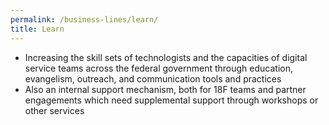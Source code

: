 ```yaml
---
permalink: /business-lines/learn/
title: Learn 
---
```


- Increasing the skill sets of technologists and the capacities of digital service teams across the federal government through education, evangelism, outreach, and communication tools and practices
- Also an internal support mechanism, both for 18F teams and partner engagements which need supplemental support through workshops or other services
